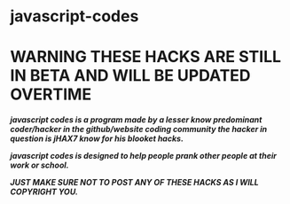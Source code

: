 # javascript-codes


<h1> WARNING THESE HACKS ARE STILL IN BETA AND WILL BE UPDATED OVERTIME











<h5>   javascript codes is a program made by a lesser know predominant coder/hacker in the github/website coding community the hacker in question is jHAX7
know for his blooket hacks. 

javascript codes is designed to help people prank other people at their work or school. 









JUST MAKE SURE NOT TO POST ANY OF THESE HACKS AS I WILL COPYRIGHT YOU.
